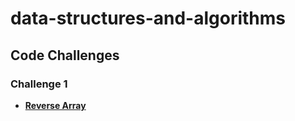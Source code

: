 # data-structures-and-algorithms

## Code Challenges
### Challenge 1
* **[Reverse Array](./DS_Array/README.md)**